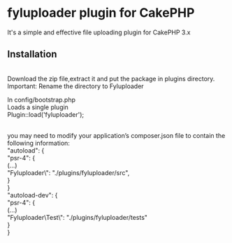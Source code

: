 # fyluploader plugin for CakePHP

It's a simple and effective file uploading plugin for CakePHP 3.x
## Installation

<br> Download the zip file,extract it and put the package in plugins directory.<br>
Important: Rename the directory to Fyluploader

 In config/bootstrap.php
<br> Loads a single plugin
 <br>Plugin::load('fyluploader');

<br>you may need to modify your application’s composer.json file to contain the following information:
<br>"autoload": { <br>
"psr-4": { <br>
    (...)  <br>
    "Fyluploader\\": "./plugins/fyluploader/src", <br>
  } <br>
} <br>
"autoload-dev": { <br>
        "psr-4": { <br>
            (...) <br>
             "Fyluploader\\Test\\": "./plugins/fyluploader/tests" <br>
        } <br>
    } <br>

```
